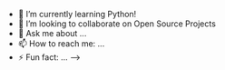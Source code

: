 - 🌱 I’m currently learning Python!
- 👯 I’m looking to collaborate on Open Source Projects
- 💬 Ask me about ...
- 📫 How to reach me: ...
- ⚡ Fun fact: ...
-->
